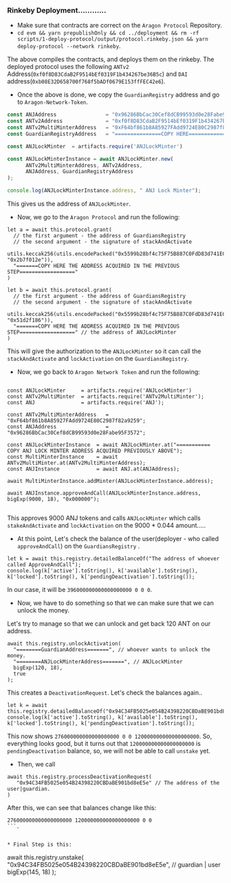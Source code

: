 ### Rinkeby Deployment............


* Make sure that contracts are correct on the `Aragon Protocol` Repository.  
* `cd evm && yarn prepublishOnly && cd ../deployment && rm -rf scripts/1-deploy-protocol/output/protocol.rinkeby.json && yarn deploy-protocol --network rinkeby`.

The above compiles the contracts, and deploys them on the rinkeby. The deployed protocol uses the following `ANTv2` Address(`0xf0f8D83CdaB2F9514bEf0319F1b434267be36B5c`)
and `DAI` address(`0xb08E32D658700f768f5bADf0679E153ffFEC42e6`).

* Once the above is done, we copy the `GuardianRegistry` address and go to `Aragon-Network-Token`.

```js
const ANJAddress                = "0x96286BbCac30Cef8dCB99593d0e28Fabe95F3572";
const ANTv2Address              = "0xf0f8D83CdaB2F9514bEf0319F1b434267be36B5c";
const ANTv2MultiMinterAddress   = "0xF64bf861b8A85927FAdd9724E80C2987f82a9259";
const GuardianRegistryAddress   = "===============COPY HERE===================";

const ANJLockMinter  = artifacts.require('ANJLockMinter')

const ANJLockMinterInstance = await ANJLockMinter.new(
      ANTv2MultiMinterAddress, ANTv2Address, 
      ANJAddress, GuardianRegistryAddress
);

console.log(ANJLockMinterInstance.address, " ANJ Lock Minter");
```

This gives us the address of `ANJLockMinter`.

* Now, we go to the `Aragon Protocol` and run the following:

```
let a = await this.protocol.grant(
  // the first argument - the address of GuardiansRegistry
  // the second argument - the signature of stackAndActivate
  utils.keccak256(utils.encodePacked("0x5599b28bf4c75F75B887C0FdD83d741ECA06C71d", "0x2b7f012e")),
  "=======COPY HERE THE ADDRESS ACQUIRED IN THE PREVIOUS STEP=================="
)

let b = await this.protocol.grant(
  // the first argument - the address of GuardiansRegistry
  // the second argument - the signature of stackAndActivate
  utils.keccak256(utils.encodePacked("0x5599b28bf4c75F75B887C0FdD83d741ECA06C71d", "0x51d2f186")),
  "=======COPY HERE THE ADDRESS ACQUIRED IN THE PREVIOUS STEP==================" // the address of ANJLockMinter
)
```

This will give the authorization to the `ANJLockMinter` so it can call the `stackAndActivate` and `lockActivation` on the `GuardiansRegistry`.

* Now, we go back to `Aragon Network Token` and run the following:


```

const ANJLockMinter     = artifacts.require('ANJLockMinter')
const ANTv2MultiMinter  = artifacts.require('ANTv2MultiMinter');
const ANJ               = artifacts.require('ANJ');

const ANTv2MultiMinterAddress   = "0xF64bf861b8A85927FAdd9724E80C2987f82a9259";
const ANJAddress                = "0x96286BbCac30Cef8dCB99593d0e28Fabe95F3572";

const ANJLockMinterInstance  = await ANJLockMinter.at("=========== COPY ANJ LOCK MINTER ADDRESS ACQUIRED PREVIOUSLY ABOVE");
const MultiMinterInstance    = await ANTv2MultiMinter.at(ANTv2MultiMinterAddress);
const ANJInstance            = await ANJ.at(ANJAddress);

await MultiMinterInstance.addMinter(ANJLockMinterInstance.address);

await ANJInstance.approveAndCall(ANJLockMinterInstance.address, bigExp(9000, 18), "0x000000");


```

This approves 9000 ANJ tokens and calls `ANJLockMinter` which calls `stakeAndActivate` and `lockActivation` on the 9000 * 0.044 amount.....


*  At this point, Let's check the balance of the user(deployer - who called `approveAndCall`) on the `GuardiansRegistry` .

```
let k = await this.registry.detailedBalanceOf("The address of whoever called ApproveAndCall");
console.log(k['active'].toString(), k['available'].toString(), k['locked'].toString(), k['pendingDeactivation'].toString());
```

In our case, it will be `396000000000000000000 0 0 0`.


* Now, we have to do something so that we can make sure that we can unlock the money.

Let's try to manage so that we can unlock and get back 120 ANT on our address.

```
await this.registry.unlockActivation(
  "========GuardianAddress=======", // whoever wants to unlock the money.
  "========ANJLockMinterAddress=======", // ANJLockMinter
  bigExp(120, 18),
  true
);
```


This creates a `DeactivationRequest`. Let's check the balances again..

```
let k = await this.registry.detailedBalanceOf("0x94C34FB5025e054B24398220CBDaBE901bd8eE5e");
console.log(k['active'].toString(), k['available'].toString(), k['locked'].toString(), k['pendingDeactivation'].toString());
```

This now shows `276000000000000000000 0 0 120000000000000000000`. So, everything looks good, but it turns out that 
`120000000000000000000` is `pendingDeactivation` balance, so, we will not be able to call `unstake` yet.

* Then, we call

```
await this.registry.processDeactivationRequest(
   "0x94C34FB5025e054B24398220CBDaBE901bd8eE5e" // The address of the user|guardian.
)
```

After this, we can see that balances change like this:

```
276000000000000000000 120000000000000000000 0 0
```.


* Final Step is this:

```
await this.registry.unstake(
    "0x94C34FB5025e054B24398220CBDaBE901bd8eE5e", // guardian | user
    bigExp(145, 18)
);
```






